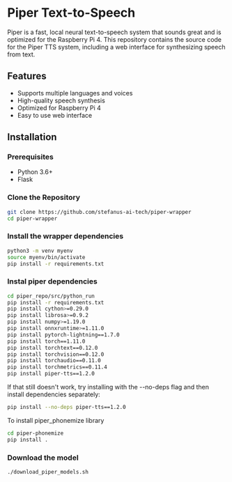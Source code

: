 # Piper Text-to-Speech

Piper is a fast, local neural text-to-speech system that sounds great and is optimized for the Raspberry Pi 4. This repository contains the source code for the Piper TTS system, including a web interface for synthesizing speech from text.

## Features

- Supports multiple languages and voices
- High-quality speech synthesis
- Optimized for Raspberry Pi 4
- Easy to use web interface

## Installation

### Prerequisites

- Python 3.6+
- Flask

### Clone the Repository

```sh
git clone https://github.com/stefanus-ai-tech/piper-wrapper
cd piper-wrapper
```

### Install the wrapper dependencies

```sh
python3 -m venv myenv
source myenv/bin/activate
pip install -r requirements.txt
```

### Instal piper dependencies

```sh
cd piper_repo/src/python_run
pip install -r requirements.txt
pip install cython>=0.29.0
pip install librosa>=0.9.2 
pip install numpy>=1.19.0 
pip install onnxruntime>=1.11.0
pip install pytorch-lightning==1.7.0 
pip install torch==1.11.0
pip install torchtext==0.12.0 
pip install torchvision==0.12.0
pip install torchaudio==0.11.0 
pip install torchmetrics==0.11.4
pip install piper-tts==1.2.0
```
If that still doesn't work, try installing with the --no-deps flag and then install dependencies separately:

```sh
pip install --no-deps piper-tts==1.2.0
```

To install piper_phonemize library
```sh
cd piper-phonemize
pip install .
```



### Download the model

```sh
./download_piper_models.sh
```
